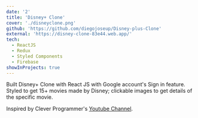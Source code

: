 ```yaml
---
date: '2'
title: 'Disney+ Clone'
cover: './disneyclone.png'
github: 'https://github.com/diegojoseup/Disney-plus-Clone'
external: 'https://disney-clone-83e44.web.app/'
tech:
  - ReactJS
  - Redux
  - Styled Components
  - Firebase
showInProjects: true
---
```


Built Disney+ Clone with React JS with Google account's Sign in feature. Styled to get 15+ movies made by Disney; clickable images to get details of the specific movie.

Inspired by Clever Programmer's [Youtube Channel](https://www.youtube.com/channel/UCqrILQNl5Ed9Dz6CGMyvMTQ).
